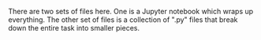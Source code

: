 There are two sets of files here. One is a Jupyter notebook which wraps up everything. The other set of files is a collection of ".py" files that break down the entire task into smaller pieces.
